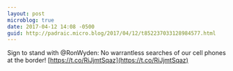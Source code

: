 ```yaml
---
layout: post
microblog: true
date: 2017-04-12 14:08 -0500
guid: http://padraic.micro.blog/2017/04/12/t852237033128984577.html
---
```

Sign to stand with @RonWyden: No warrantless searches of our cell phones at the border!  [https://t.co/RiJjmtSqaz](https://t.co/RiJjmtSqaz)
